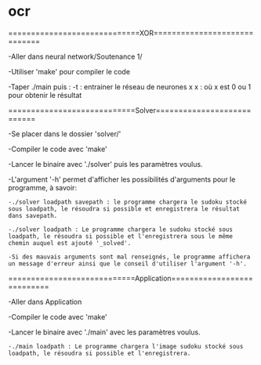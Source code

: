 # ocr
=============================XOR=============================

-Aller dans neural network/Soutenance 1/

-Utiliser 'make' pour compiler le code

-Taper ./main puis :
	-t : entrainer le réseau de neurones
	 x x : où x est 0 ou 1 pour obtenir le résultat

============================Solver===========================

-Se placer dans le dossier 'solver/'

-Compiler le code avec 'make'

-Lancer le binaire avec './solver' puis les paramètres voulus.

-L'argument '-h' permet d'afficher les possibilités d'arguments pour le programme, à savoir:

 	-./solver loadpath savepath : le programme chargera le sudoku stocké sous loadpath, le résoudra si possible et enregistrera le résultat dans savepath.
	
 	-./solver loadpath : Le programme chargera le sudoku stocké sous loadpath, le résoudra si possible et l'enregistrera sous le même chemin auquel est ajouté '_solved'.
	
 	-Si des mauvais arguments sont mal renseignés, le programme affichera un message d'erreur ainsi que le conseil d'utiliser l'argument '-h'.

============================Application===========================

-Aller dans Application

-Compiler le code avec 'make'

-Lancer le binaire avec './main' avec les paramètres voulus.

	-./main loadpath : Le programme chargera l'image sudoku stocké sous loadpath, le résoudra si possible et l'enregistrera.
